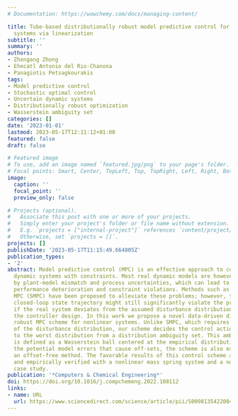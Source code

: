 ```yaml
---
# Documentation: https://wowchemy.com/docs/managing-content/

title: Tube-based distributionally robust model predictive control for nonlinear process
  systems via linearization
subtitle: ''
summary: ''
authors:
- Zhengang Zhong
- Ehecatl Antonio del Rio-Chanona
- Panagiotis Petsagkourakis
tags:
- Model predictive control
- Stochastic optimal control
- Uncertain dynamic systems
- Distributionally robust optimization
- Wasserstein ambiguity set
categories: []
date: '2023-01-01'
lastmod: 2023-05-17T12:11:12+01:00
featured: false
draft: false

# Featured image
# To use, add an image named `featured.jpg/png` to your page's folder.
# Focal points: Smart, Center, TopLeft, Top, TopRight, Left, Right, BottomLeft, Bottom, BottomRight.
image:
  caption: ''
  focal_point: ''
  preview_only: false

# Projects (optional).
#   Associate this post with one or more of your projects.
#   Simply enter your project's folder or file name without extension.
#   E.g. `projects = ["internal-project"]` references `content/project/deep-learning/index.md`.
#   Otherwise, set `projects = []`.
projects: []
publishDate: '2023-05-17T11:15:49.664805Z'
publication_types:
- '2'
abstract: Model predictive control (MPC) is an effective approach to control multivariable
  dynamic systems with constraints. Most real dynamic models are however affected
  by plant-model mismatch and process uncertainties, which can lead to closed-loop
  performance deterioration and constraint violations. Methods such as stochastic
  MPC (SMPC) have been proposed to alleviate these problems; however, the resulting
  closed-loop state trajectory might still significantly violate the prescribed constraints
  if the real system deviates from the assumed disturbance distributions made during
  the controller design. In this work we propose a novel data-driven distributionally
  robust MPC scheme for nonlinear systems. Unlike SMPC, which requires the exact knowledge
  of the disturbance distribution, our scheme decides the control action with respect
  to the worst distribution from a distribution ambiguity set. This ambiguity set
  is defined as a Wasserstein ball centered at the empirical distribution. Due to
  the potential model errors that cause off-sets, the scheme is also extended by leveraging
  an offset-free method. The favorable results of this control scheme are demonstrated
  and empirically verified with a nonlinear mass spring system and a nonlinear CSTR
  case study.
publication: '*Computers & Chemical Engineering*'
doi: https://doi.org/10.1016/j.compchemeng.2022.108112
links:
- name: URL
  url: https://www.sciencedirect.com/science/article/pii/S0098135422004458
---
```

